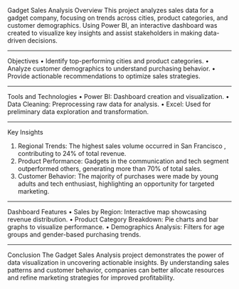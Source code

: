 Gadget Sales Analysis
Overview 
This project analyzes sales data for a gadget company, focusing on trends across cities, product categories, and customer demographics. Using Power BI, an interactive dashboard was created to visualize key insights and assist stakeholders in making data-driven decisions.
________________________________________
Objectives
•	Identify top-performing cities and product categories.
•	Analyze customer demographics to understand purchasing behavior.
•	Provide actionable recommendations to optimize sales strategies.
________________________________________
Tools and Technologies
•	Power BI: Dashboard creation and visualization.
•	Data Cleaning: Preprocessing raw data for analysis.
•	Excel: Used for preliminary data exploration and transformation.
________________________________________
Key Insights
1.	Regional Trends: The highest sales volume occurred in San Francisco , contributing to 24% of total revenue.
2.	Product Performance: Gadgets in the communication and tech segment outperformed others, generating more than 70% of total sales.
3.	Customer Behavior: The majority of purchases were made by young adults and tech enthusiast, highlighting an opportunity for targeted marketing.
________________________________________
Dashboard Features
•	Sales by Region: Interactive map showcasing revenue distribution.
•	Product Category Breakdown: Pie charts and bar graphs to visualize performance.
•	Demographics Analysis: Filters for age groups and gender-based purchasing trends.
________________________________________
Conclusion 
The Gadget Sales Analysis project demonstrates the power of data visualization in uncovering actionable insights. By understanding sales patterns and customer behavior, companies can better allocate resources and refine marketing strategies for improved profitability.



